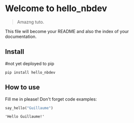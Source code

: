 # Welcome to hello_nbdev
> Amazng tuto.


This file will become your README and also the index of your documentation.

## Install

#not yet deployed to pip

`pip install hello_nbdev`

## How to use

Fill me in please! Don't forget code examples:

```python
say_hello("Guillaume")
```




    'Hello Guillaume!'


